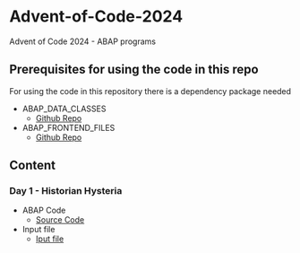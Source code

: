 # Advent-of-Code-2024
Advent of Code 2024 - ABAP programs

## Prerequisites for using the code in this repo
For using the code in this repository there is a dependency package needed
- ABAP_DATA_CLASSES
	- [Github Repo](https://github.com/MBartsch71/ABAP_DATA_CLASSES)
- ABAP_FRONTEND_FILES
	- [Github Repo](https://github.com/MBartsch71/abap-frontend-files)

## Content
### Day 1 - Historian Hysteria
- ABAP Code
	- [Source Code](src/ymbh_aoc_2024_day_1.prog.abap)
- Input file
    - [Iput file](input-files/Day1/input.txt)





